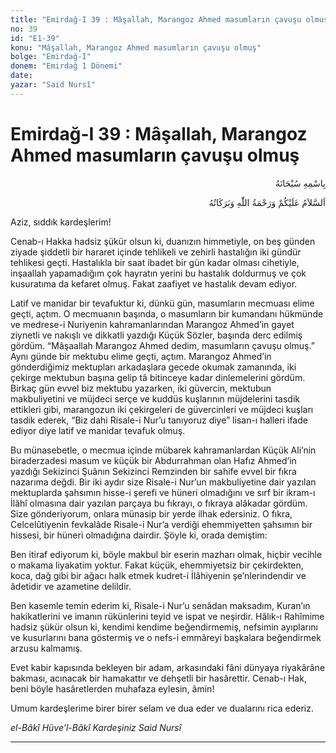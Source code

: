```yaml
---
title: "Emirdağ-I 39 : Mâşallah, Marangoz Ahmed masumların çavuşu olmuş"
no: 39
id: "E1-39"
konu: "Mâşallah, Marangoz Ahmed masumların çavuşu olmuş"
bolge: "Emirdağ-I"
donem: "Emirdağ 1 Dönemi"
date: 
yazar: "Said Nursî"
---
```


# Emirdağ-I 39 : Mâşallah, Marangoz Ahmed masumların çavuşu olmuş

<p class="arabic" dir="rtl" title="Meal: “Her türlü noksan sıfatlardan yüce olan Allah’ın adıyla.”">بِاسْمِهِ سُبْحَانَهُ</p>

<p class="arabic" dir="rtl" title="Meal: “Allah’ın selâmı, rahmeti ve bereketleri, üzerinize olsun.”">اَلسَّلاَمُ عَلَيْكُمْ وَرَحْمَةُ اللّٰهِ وَبَرَكَاتُهُ</p>

Aziz, sıddık kardeşlerim!

Cenab-ı Hakka hadsiz şükür olsun ki, duanızın himmetiyle, on beş günden ziyade şiddetli bir hararet içinde tehlikeli ve zehirli hastalığın iki gündür tehlikesi geçti. Hastalıkla bir saat ibadet bir gün kadar olması cihetiyle, inşaallah yapamadığım çok hayratın yerini bu hastalık doldurmuş ve çok kusuratıma da kefaret olmuş. Fakat zaafiyet ve hastalık devam ediyor.

Latif ve manidar bir tevafuktur ki, dünkü gün, masumların mecmuası elime geçti, açtım. O mecmuanın başında, o masumların bir kumandanı hükmünde ve medrese-i Nuriyenin kahramanlarından Marangoz Ahmed’in gayet ziynetli ve nakışlı ve dikkatli yazdığı Küçük Sözler, başında derc edilmiş gördüm. “Mâşaallah Marangoz Ahmed dedim, masumların çavuşu olmuş.” Aynı günde bir mektubu elime geçti, açtım. Marangoz Ahmed’in gönderdiğimiz mektupları arkadaşlara gecede okumak zamanında, iki çekirge mektubun başına gelip tâ bitinceye kadar dinlemelerini gördüm. Birkaç gün evvel biz mektubu yazarken, iki güvercin, mektubun makbuliyetini ve müjdeci serçe ve kuddüs kuşlarının müjdelerini tasdik ettikleri gibi, marangozun iki çekirgeleri de güvercinleri ve müjdeci kuşları tasdik ederek, “Biz dahi Risale-i Nur’u tanıyoruz diye” lisan-ı halleri ifade ediyor diye latif ve manidar tevafuk olmuş.

Bu münasebetle, o mecmua içinde mübarek kahramanlardan Küçük Ali’nin biraderzadesi masum ve küçük bir Abdurrahman olan Hafız Ahmed’in yazdığı Sekizinci Şuânın Sekizinci Remzinden bir sahife evvel bir fıkra nazarıma değdi. Bir iki aydır size Risale-i Nur’un makbuliyetine dair yazılan mektuplarda şahsımın hisse-i şerefi ve hüneri olmadığını ve sırf bir ikram-ı İlâhî olmasına dair yazılan parçaya bu fıkrayı, o fıkraya alâkadar gördüm. Size gönderiyorum, onlara münasip bir yerde ilhak edersiniz. O fıkra, Celcelûtiyenin fevkalâde Risale-i Nur’a verdiği ehemmiyetten şahsımın bir hissesi, bir hüneri olmadığına dairdir. Şöyle ki, orada demiştim:

Ben itiraf ediyorum ki, böyle makbul bir eserin mazharı olmak, hiçbir vecihle o makama liyakatim yoktur. Fakat küçük, ehemmiyetsiz bir çekirdekten, koca, dağ gibi bir ağacı halk etmek kudret-i İlâhiyenin şe’nlerindendir ve âdetidir ve azametine delildir.

Ben kasemle temin ederim ki, Risale-i Nur’u senâdan maksadım, Kuran’ın hakikatlerini ve imanın rükünlerini teyid ve ispat ve neşirdir. Hâlık-ı Rahîmime hadsiz şükür olsun ki, kendimi kendime beğendirmemiş, nefsimin ayıplarını ve kusurlarını bana göstermiş ve o nefs-i emmâreyi başkalara beğendirmek arzusu kalmamış.

Evet kabir kapısında bekleyen bir adam, arkasındaki fâni dünyaya riyakârâne bakması, acınacak bir hamakattır ve dehşetli bir hasârettir. Cenab-ı Hak, beni böyle hasâretlerden muhafaza eylesin, âmin!

Umum kardeşlerime birer birer selam ve dua eder ve dualarını rica ederiz.

*el-Bâkî Hüve’l-Bâkî*
*Kardeşiniz*
*Said Nursî*

***
